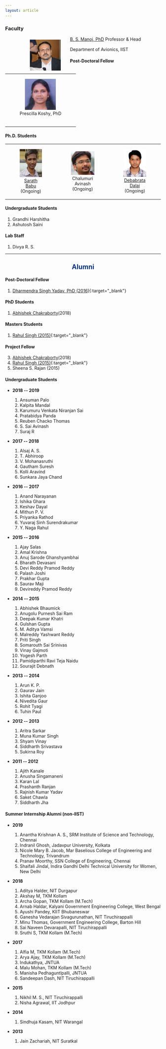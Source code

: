 ```yaml
---
layout: article
---
```


### Faculty
 

<a href="https://www.iist.ac.in/avionics/bsmanoj" target="_blank">
<img style="margin-left:80px" class="img-circle" src="images/bsmanoj.png" width="100px" 
align="left" hspace="30px" vspace="10px">  
B. S. Manoj, PhD</a>  
Professor & Head  
Department of Avionics, IIST 


<img height="30px">

#### Post-Doctoral Fellow

<table>
<tr>
<td><figure align="center"><a><img width="100"  class="img-circle"  src="images/prescilla.jpg"><figcaption>Prescilla Koshy, PhD</figcaption></a></figure><br></td>
</tr>
</table>


#### Ph.D. Students

<table>
<tr>
<td><figure align="center"><a href="https://4sarathbabu.github.io/" target="_blank"><img width="100px" height="90px" class="img-circle"  src="images/sarath.jpg"><figcaption>Sarath Babu</figcaption></a>(Ongoing)</figure></td>
<td><figure align="center"><img width="100px"  class="img-circle"  src="images/avinash.png"><figcaption>Chalumuri Avinash</figcaption>(Ongoing)</figure></td>
<td><figure align="center"><a href="https://www.linkedin.com/in/debabrata-dalai-a88b6486"><img width="88px"  class="img-circle"  src="images/debabrata.png"><figcaption>Debabrata Dalai</figcaption></a>(Ongoing)</figure></td>
</tr>
</table>

#### Undergraduate Students
1. Grandhi Harshitha 
2. Ashutosh Saini


#### Lab Staff
1. Divya R. S.

------

<div style="text-align:center"><h2><font color="#003380">Alumni</font></h2></div>

#### Post-Doctoral Fellow

1. [Dharmendra Singh Yadav, PhD (2016)](https://scholar.google.co.in/citations?user=yGWRD0YAAAAJ&hl=en){:target="_blank"}

#### PhD Students

1. [Abhishek Chakraborty](https://chakrabortyabhishek.github.io/)(2018)

#### Masters Students

1. [Rahul Singh (2015)](https://rahulsinghchandraul.github.io/){:target="_blank"}


#### Project Fellow

3. [Abhishek Chakraborty](https://chakrabortyabhishek.github.io/)(2018)
2. [Rahul Singh (2015)](https://rahulsinghchandraul.github.io/){:target="_blank"}
1. Sheena S. Rajan (2015)

#### Undergraduate Students 

+ **2018 -- 2019**
  1. Ansuman Palo
  2. Kalpita Mandal
  3. Karumuru Venkata Niranjan Sai
  4. Pratabidya Panda
  5. Reuben Chacko Thomas
  6. S. Sai Avinash
  7. Suraj R

+ **2017 -- 2018**
  1. Alsaj A. S.
  2. T. Abhiroop
  3. V. Mohanasruthi 
  4. Gautham Suresh
  5. Kolli Aravind
  6. Sunkara Jaya Chand

+ **2016 -- 2017**
  1. Anand Narayanan
  2. Ishika Ghara
  3. Keshav Dayal
  4. Mithun P. V.
  5. Priyanka Rathod 
  4. Yuvaraj Sinh Surendrakumar
  5. Y. Naga Rahul

+ **2015 -- 2016**
  1. Ajay Salas
  2. Amal Krishna
  3. Anuj Sarode Ghanshyambhai
  4. Bharath Devasani
  5. Devi Reddy Pramod Reddy
  6. Palash Joshi
  7. Prakhar Gupta  
  8. Saurav Maji
  9. Devireddy Pramod Reddy
  
  
+ **2014 -- 2015**
  1. Abhishek Bhaumick
  2. Anugolu Purnesh Sai Ram
  3. Deepak Kumar Khatri
  4. Gulshan Gupta
  5. M. Aditya Vamsi
  6. Malreddy Yashwant Reddy   
  7. Priti Singh
  8. Somarouth Sai Srinivas
  9. Vinay Gajmoti 
  10. Yogesh Parth  
  11. Pamidiparthi Ravi Teja Naidu
  12. Sourajit Debnath
 
  
+ **2013 -- 2014**
  1. Arun K. P.
  2. Gaurav Jain 
  3. Ishita Ganjoo  
  4. Nivedita Gaur  
  5. Rohit Tyagi 
  6. Tuhin Paul
  
+ **2012 -- 2013**
  1. Aritra Sarkar
  2. Muna Kumar Singh
  3. Shyam Vinay 
  4. Siddharth Srivastava 
  5. Sukirna Roy   
   
+ **2011 -- 2012**
  1. Ajith Kanale
  2. Anusha Singamaneni
  3. Karan Lal
  4. Prashanth Ranjan 
  5. Rajnish Kumar Yadav 
  6. Saket Chawla 
  7. Siddharth Jha

#### Summer Internship Alumni (non-IIST)

+ **2019**
  1. Anantha Krishnan A. S., SRM Institute of Science and Technology, Chennai
  2. Indranil Ghosh, Jadavpur University, Kolkata
  3. Nicole Mary B. Jacob, Mar Baselious College of Engineering and Technology, Trivandrum
  4. Pranav Moorthy, SSN College of Engineering, Chennai
  5. Shaifali Jindal, Indira Gandhi Delhi Technical University for Women, New Delhi

+ **2018**
  1. Aditya Halder, NIT Durgapur
  2. Akshay M, TKM Kollam
  3. Archa Gopan, TKM Kollam (M.Tech)
  4. Arnab Haldar, Kalyani Government Engineering College, West Bengal
  5. Ayushi Pandey, KIIT Bhubaneswar
  6. Ganesha Vedarajan Sivagurunathan, NIT Tiruchirappalli
  7. Minu Thomas, Government Engineering College, Barton Hill
  8. Sai Naveen Devarapalli, NIT Tiruchirappalli
  9. Sruthi S, TKM Kollam (M.Tech)
  
+ **2017**
  1. Alfia M, TKM Kollam (M.Tech)
  2. Arya Ajay, TKM Kollam (M.Tech)
  3. Indukathya, JNTUA
  4. Malu Mohan, TKM Kollam (M.Tech)
  5. Manisha Pedhaguntlpalli, JNTUA
  6. Sandeepan Dash, NIT Tiruchirappalli
+ **2015**
  1. Nikhil M. S., NIT Tiruchirappalli
  2. Nisha Agrawal, IIT Jodhpur
+ **2014**
  1. Sindhuja Kasam, NIT Warangal
+ **2013**
  1. Jain Zachariah, NIT Suratkal
